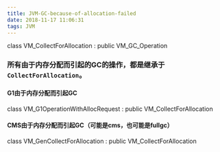 ```yaml
---
title: JVM-GC-because-of-allocation-failed
date: 2018-11-17 11:06:31
tags: JVM
---
```



class VM_CollectForAllocation : public VM_GC_Operation

### 所有由于内存分配而引起的GC的操作，都是继承于`CollectForAllocation`。

#### G1由于内存分配而引起GC
class VM_G1OperationWithAllocRequest : public VM_CollectForAllocation

#### CMS由于内存分配而引起GC（可能是cms，也可能是fullgc）
class VM_GenCollectForAllocation : public VM_CollectForAllocation